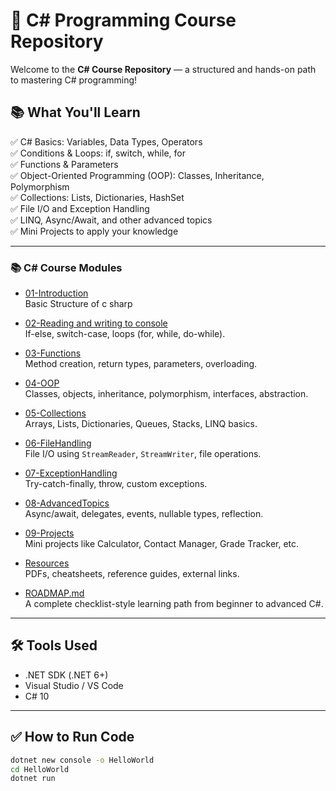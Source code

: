 # 🎯 C# Programming Course Repository

Welcome to the **C# Course Repository** — a structured and hands-on path to mastering C# programming!

## 📚 What You'll Learn

✅ C# Basics: Variables, Data Types, Operators  
✅ Conditions & Loops: if, switch, while, for  
✅ Functions & Parameters  
✅ Object-Oriented Programming (OOP): Classes, Inheritance, Polymorphism  
✅ Collections: Lists, Dictionaries, HashSet  
✅ File I/O and Exception Handling  
✅ LINQ, Async/Await, and other advanced topics  
✅ Mini Projects to apply your knowledge

---

### 📚 C# Course Modules

- [01-Introduction](Modules/01-Introduction/HelloWorld.cs)  
  Basic Structure of c sharp

- [02-Reading and writing to console](./02-Readingandwritingtoconsole/)  
  If-else, switch-case, loops (for, while, do-while).

- [03-Functions](./03-Functions/)  
  Method creation, return types, parameters, overloading.

- [04-OOP](./04-OOP/)  
  Classes, objects, inheritance, polymorphism, interfaces, abstraction.

- [05-Collections](./05-Collections/)  
  Arrays, Lists, Dictionaries, Queues, Stacks, LINQ basics.

- [06-FileHandling](./06-FileHandling/)  
  File I/O using `StreamReader`, `StreamWriter`, file operations.

- [07-ExceptionHandling](./07-ExceptionHandling/)  
  Try-catch-finally, throw, custom exceptions.

- [08-AdvancedTopics](./08-AdvancedTopics/)  
  Async/await, delegates, events, nullable types, reflection.

- [09-Projects](./09-Projects/)  
  Mini projects like Calculator, Contact Manager, Grade Tracker, etc.

- [Resources](./Resources/)  
  PDFs, cheatsheets, reference guides, external links.

- [ROADMAP.md](./ROADMAP.md)  
  A complete checklist-style learning path from beginner to advanced C#.



---

## 🛠️ Tools Used

- .NET SDK (.NET 6+)
- Visual Studio / VS Code
- C# 10

---

## ✅ How to Run Code

```bash
dotnet new console -o HelloWorld
cd HelloWorld
dotnet run
